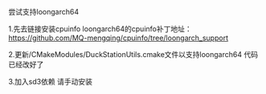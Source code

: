 尝试支持loongarch64


1.先去链接安装cpuinfo loongarch64的cpuinfo补丁地址： https://github.com/MQ-mengqing/cpuinfo/tree/loongarch_support

2.更新/CMakeModules/DuckStationUtils.cmake文件以支持loongarch64 代码已经改好了

3.加入sd3依赖 请手动安装
